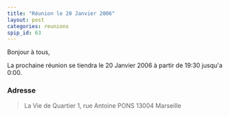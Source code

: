 ```yaml
---
title: "Réunion le 20 Janvier 2006"
layout: post
categories: reunions
spip_id: 63
---
```


Bonjour à tous,

La prochaine réunion se tiendra le 20 Janvier 2006 à partir de 19:30 jusqu'a 0:00. 


### Adresse ###

> La Vie de Quartier
> 1, rue Antoine PONS
> 13004 Marseille
